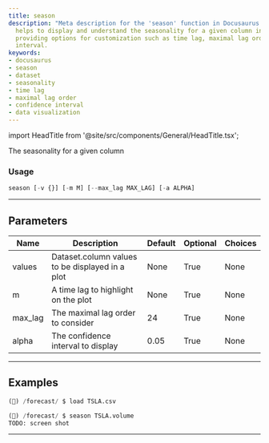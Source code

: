 ```yaml
---
title: season
description: "Meta description for the 'season' function in Docusaurus. This function"
  helps to display and understand the seasonality for a given column in a dataset,
  providing options for customization such as time lag, maximal lag order, and confidence
  interval.
keywords:
- docusaurus
- season
- dataset
- seasonality
- time lag
- maximal lag order
- confidence interval
- data visualization
---
```


import HeadTitle from '@site/src/components/General/HeadTitle.tsx';

<HeadTitle title="forecast /season - Reference | OpenBB Terminal Docs" />

The seasonality for a given column

### Usage

```python
season [-v {}] [-m M] [--max_lag MAX_LAG] [-a ALPHA]
```

---

## Parameters

| Name | Description | Default | Optional | Choices |
| ---- | ----------- | ------- | -------- | ------- |
| values | Dataset.column values to be displayed in a plot | None | True | None |
| m | A time lag to highlight on the plot | None | True | None |
| max_lag | The maximal lag order to consider | 24 | True | None |
| alpha | The confidence interval to display | 0.05 | True | None |


---

## Examples

```python
(🦋) /forecast/ $ load TSLA.csv

(🦋) /forecast/ $ season TSLA.volume
TODO: screen shot
```
---
